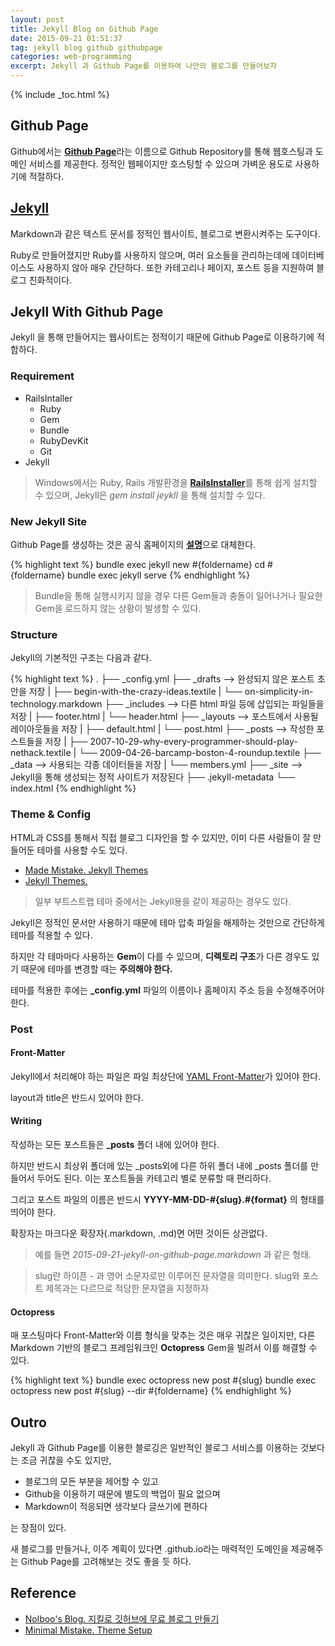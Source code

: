 ```yaml
---
layout: post
title: Jekyll Blog on Github Page
date: 2015-09-21 01:51:37
tag: jekyll blog github githubpage
categories: web-programming
excerpt: Jekyll 과 Github Page를 이용하여 나만의 블로그를 만들어보자
---
```


{% include _toc.html %}

## Github Page ##

Github에서는 [**Github Page**](https://pages.github.com/)라는 이름으로 Github Repository를 통해 웹호스팅과 도메인 서비스를 제공한다.
정적인 웹페이지만 호스팅할 수 있으며 가벼운 용도로 사용하기에 적절하다.

## [Jekyll](https://jekyllrb.com/) ##
Markdown과 같은 텍스트 문서를 정적인 웹사이트, 블로그로 변환시켜주는 도구이다.

Ruby로 만들어졌지만 Ruby를 사용하지 않으며, 여러 요소들을 관리하는데에 데이터베이스도 사용하지 않아 매우 간단하다. 또한 카테고리나 페이지, 포스트 등을 지원하여 블로그 친화적이다.

## Jekyll With Github Page ##
Jekyll 을 통해 만들어지는 웹사이트는 정적이기 때문에 Github Page로 이용하기에 적합하다.

### Requirement ###

 - RailsIntaller
	 - Ruby
	 - Gem
	 - Bundle
	 - RubyDevKit
	 - Git
 - Jekyll
	 
> Windows에서는 Ruby, Rails 개발환경을 [**RailsInstaller**](http://railsinstaller.org/)를 통해 쉽게 설치할 수 있으며, Jekyll은 *gem install jeykll* 을 통해 설치할 수 있다. 

### New Jekyll Site ###
Github Page를 생성하는 것은 공식 홈페이지의 [**설명**](https://pages.github.com/)으로 대체한다.

{% highlight text %}
bundle exec jekyll new #{foldername}
cd #{foldername}
bundle exec jekyll serve
{% endhighlight %}

> Bundle을 통해 실행시키지 않을 경우 다른 Gem들과 충돌이 일어나거나 필요한 Gem을 로드하지 않는 상황이 발생할 수 있다.

### Structure ###

Jekyll의 기본적인 구조는 다음과 같다.

{% highlight text %}
.
├── _config.yml
├── _drafts --> 완성되지 않은 포스트 초안을 저장
|   ├── begin-with-the-crazy-ideas.textile
|   └── on-simplicity-in-technology.markdown
├── _includes --> 다른 html 파일 등에 삽입되는 파일들을 저장
|   ├── footer.html
|   └── header.html
├── _layouts --> 포스트에서 사용될 레이아웃들을 저장
|   ├── default.html
|   └── post.html
├── _posts --> 작성한 포스트들을 저장
|   ├── 2007-10-29-why-every-programmer-should-play-nethack.textile
|   └── 2009-04-26-barcamp-boston-4-roundup.textile
├── _data --> 사용되는 각종 데이터들을 저장
|   └── members.yml
├── _site --> Jekyll을 통해 생성되는 정적 사이트가 저장된다
├── .jekyll-metadata
└── index.html
{% endhighlight %}

### Theme & Config ###

HTML과 CSS를 통해서 직접 블로그 디자인을 할 수 있지만, 이미 다른 사람들이 잘 만들어둔 테마를 사용할 수도 있다. 

 - [Made Mistake. Jekyll Themes](https://mademistakes.com/work/jekyll-themes/)
 - [Jekyll Themes.](http://jekyllthemes.org/)

> 일부 부트스트랩 테마 중에서는 Jekyll용을 같이 제공하는 경우도 있다.

Jekyll은 정적인 문서만 사용하기 때문에 테마 압축 파일을 해제하는 것만으로 간단하게 테마를 적용할 수 있다.

하지만 각 테마마다 사용하는 **Gem**이 다를 수 있으며, **디렉토리 구조**가 다른 경우도 있기 때문에 테마를 변경할 때는 **주의해야 한다.**

테마를 적용한 후에는 **\_config.yml** 파일의 이름이나 홈페이지 주소 등을 수정해주어야 한다.

### Post ###

#### Front-Matter ####

Jekyll에서 처리해야 하는 파일은 파일 최상단에 [YAML Front-Matter](http://jekyllrb.com/docs/frontmatter/)가 있어야 한다.

layout과 title은 반드시 있어야 한다.

#### Writing ####

작성하는 모든 포스트들은 **\_posts** 폴더 내에 있어야 한다. 

하지만 반드시 최상위 폴더에 있는 _posts외에 다른 하위 폴더 내에 _posts 폴더를 만들어서 두어도 된다. 이는 포스트들을 카테고리 별로 분류할 때 편리하다.

그리고 포스트 파일의 이름은 반드시 **YYYY-MM-DD-#{slug}.#{format}** 의 형태를 띄어야 한다. 

확장자는 마크다운 확장자(.markdown, .md)면 어떤 것이든 상관없다.

> 예를 들면 *2015-09-21-jekyll-on-github-page.markdown* 과 같은 형태.

> slug란 하이픈 - 과 영어 소문자로만 이루어진 문자열을 의미한다. slug와 포스트 제목과는 다르므로 적당한 문자열을 지정하자

#### Octopress ####

매 포스팅마다 Front-Matter와 이름 형식을 맞추는 것은 매우 귀찮은 일이지만, 다른 Markdown 기반의 블로그 프레임워크인 **Octopress** Gem을 빌려서 이를 해결할 수 있다.

{% highlight text %}
bundle exec octopress new post #{slug}
bundle exec octopress new post #{slug} --dir #{foldername}
{% endhighlight %}

## Outro ##

Jekyll 과 Github Page를 이용한 블로깅은 일반적인 블로그 서비스를 이용하는 것보다는 조금 귀찮을 수도 있지만, 

 - 블로그의 모든 부분을 제어할 수 있고
 - Github을 이용하기 때문에 별도의 백업이 필요 없으며
 - Markdown이 적응되면 생각보다 글쓰기에 편하다

는 장점이 있다.

새 블로그를 만들거나, 이주 계획이 있다면 .github.io라는 매력적인 도메인을 제공해주는 Github Page를 고려해보는 것도 좋을 듯 하다.

## Reference ##

 - [Nolboo's Blog. 지킬로 깃허브에 무료 블로그 만들기](https://nolboo.github.io/blog/2013/10/15/free-blog-with-github-jekyll/)
 - [Minimal Mistake. Theme Setup](https://mmistakes.github.io/minimal-mistakes/theme-setup/)